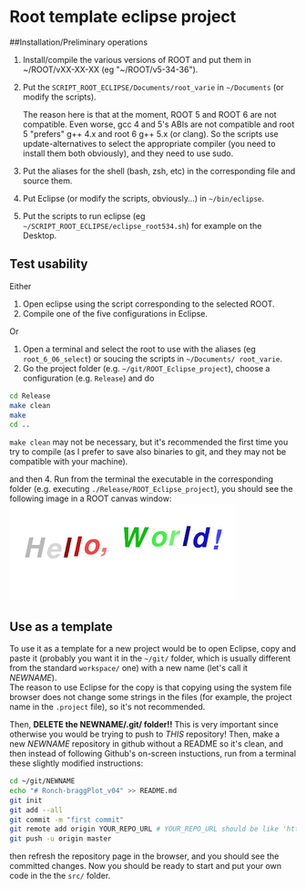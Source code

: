 # Root template eclipse project

##Installation/Preliminary operations
1. Install/compile the various versions of ROOT and put them in ~/ROOT/vXX-XX-XX (eg "~/ROOT/v5-34-36").
2. Put the   `SCRIPT_ROOT_ECLIPSE/Documents/root_varie` in `~/Documents` (or modify the scripts).
   
   The reason here is that at the moment, ROOT 5 and ROOT 6 are not compatible. Even worse, gcc 4 and 5's ABIs are not
   compatible and root 5 "prefers" g++ 4.x and root 6 g++ 5.x (or clang). So the scripts use update-alternatives
   to select the appropriate compiler (you need to install them both obviously), and they need to use sudo.
   
3. Put the aliases for the shell (bash, zsh, etc) in the corresponding file and source them.
3. Put Eclipse (or modify the scripts, obviously...) in `~/bin/eclipse`.
4. Put the scripts to run eclipse (eg `~/SCRIPT_ROOT_ECLIPSE/eclipse_root534.sh`) for example on the Desktop.

## Test usability
Either  
 1. Open eclipse using the script corresponding to the selected ROOT.
 2. Compile one of the five configurations in Eclipse.


Or  
 1. Open a terminal and select the root to use with the aliases (eg `root_6_06_select`) or soucing the scripts in `~/Documents/ root_varie`.
 2. Go the project folder (e.g. `~/git/ROOT_Eclipse_project`), choose a configuration (e.g. `Release`) and do
 ```sh
 cd Release
 make clean
 make 
 cd ..
 ``` 
 `make clean` may not be necessary, but it's recommended the first time you try to compile (as I prefer to save also binaries to git, and they may not be compatible with your machine).

and then
 4. Run from the terminal the executable in the corresponding folder (e.g. executing `./Release/ROOT_Eclipse_project`), you should see the following image in a ROOT canvas window:  
   ![Hello world](https://github.com/f-forcher/ROOT_Eclipse_project/blob/master/Hello.png)

## Use as a template
To use it as a template for a new project would be to open Eclipse, copy and paste it (probably you want it in the `~/git/` folder, which is usually different from the standard `workspace/` one) with a new name (let's call it *NEWNAME*).  
The reason to use Eclipse for the copy is that copying using the system file browser does not change some strings in the files (for example, the project name in the `.project` file), so it's not recommended.


Then, **DELETE the NEWNAME/.git/ folder!!** This is very important since otherwise you would be trying to push to *THIS* repository!
Then, make a new *NEWNAME* repository in github without a README so it's clean, and then instead of following Github's on-screen instuctions,
run from a terminal these slightly modified instructions:
```sh
cd ~/git/NEWNAME
echo "# Ronch-braggPlot_v04" >> README.md
git init
git add --all
git commit -m "first commit"
git remote add origin YOUR_REPO_URL # YOUR_REPO_URL should be like 'https://github.com/YOUR_GIT_USERNAME/NEWNAME.git'
git push -u origin master
```
then refresh the repository page in the browser, and you should see the committed changes. Now you should be ready to start and put
your own code in the the `src/` folder.